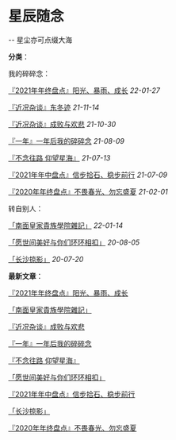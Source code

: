 # 星辰随念

-- 星尘亦可点缀大海

**分类**：

我的碎碎念：

[『2021年年终盘点』阳光、暴雨、成长](articles/22010701)  *22-01-27*

[『近况杂谈』东冬迹](articles/21111401)  *21-11-14*

[『近况杂谈』成败与欢悲](articles/21103001)  *21-10-30*

[『一年』一年后我的碎碎念](articles/21080901)   *21-08-09*

[『不念往路  仰望星海』](articles/21071301)  *21-07-13*

[『2021年年中盘点』信步拾石、稳步前行](articles/21070901)  *21-07-09*

[『2020年年终盘点』不畏春光、勿忘盛夏](articles/21070501)  *21-02-01*

转自别人：

[「南面皇家貴族學院雜記」](articles/22011901) *22-01-14*

[「愿世间美好与你们环环相扣」](articles/21070902) *20-08-05*

[「长沙掠影」](articles/21070601) *20-07-20*

**最新文章**：

[『2021年年终盘点』阳光、暴雨、成长](articles/22010701)

[「南面皇家貴族學院雜記」](articles/22011901)

[『近况杂谈』成败与欢悲](articles/21103001)

[『一年』一年后我的碎碎念](articles/21080901)

[『不念往路  仰望星海』](articles/21071301)

[「愿世间美好与你们环环相扣」](articles/21070902)

[『2021年年中盘点』信步拾石、稳步前行](articles/21070901)

[「长沙掠影」](articles/21070601)

[『2020年年终盘点』不畏春光、勿忘盛夏](articles/21070501)
